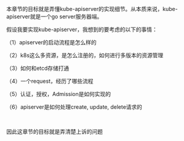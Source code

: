 本章节的目标就是弄懂kube-apiserver的实现细节。从本质来说，kube-apiserver就是一个go server服务器端。

假设我要实现kube-apiserver，我想到的要考虑的以下的事情：

（1）apiserver的启动流程是怎么样的

（2）k8s这么多资源，是怎么注册的，如何进行多版本的资源管理

（3）如何和etcd存储打通

（4）一个request，经历了哪些流程

（5）认证，授权，Admission是如何实现的

（6）apiserver是如何处理create, update, delete请求的

<br>

因此这章节的目标就是弄清楚上诉的问题
